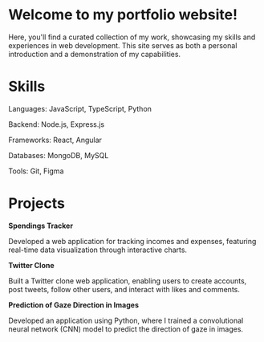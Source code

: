 
# Welcome to my portfolio website!

Here, you'll find a curated collection of my work, showcasing my skills and experiences in web development. This site serves as both a personal introduction and a demonstration of my capabilities.

# Skills
Languages: JavaScript, TypeScript, Python

Backend: Node.js, Express.js

Frameworks: React, Angular

Databases: MongoDB, MySQL

Tools: Git, Figma

# Projects

**Spendings Tracker**

Developed a web application for tracking incomes and expenses, featuring real-time data visualization through interactive charts.

**Twitter Clone**

Built a Twitter clone web application, enabling users to create accounts, post tweets, follow other users, and interact with likes and comments.

**Prediction of Gaze Direction in Images**

Developed an application using Python, where I trained a convolutional neural network (CNN) model to predict the direction of gaze in images.
